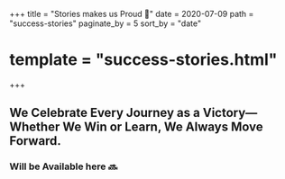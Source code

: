 +++
title = "Stories makes us Proud 👑"
date = 2020-07-09
path = "success-stories"
paginate_by = 5
sort_by = "date"
# template = "success-stories.html"
+++
## We Celebrate Every Journey as a Victory—Whether We Win or Learn, We Always Move Forward.
### Will be Available here :soon: